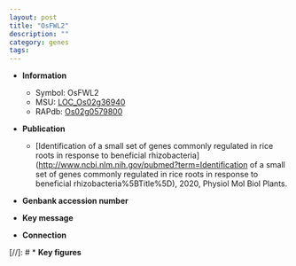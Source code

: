 ```yaml
---
layout: post
title: "OsFWL2"
description: ""
category: genes
tags: 
---
```


* **Information**  
    + Symbol: OsFWL2  
    + MSU: [LOC_Os02g36940](http://rice.uga.edu/cgi-bin/ORF_infopage.cgi?orf=LOC_Os02g36940)  
    + RAPdb: [Os02g0579800](http://rapdb.dna.affrc.go.jp/viewer/gbrowse_details/irgsp1?name=Os02g0579800)  

* **Publication**  
    + [Identification of a small set of genes commonly regulated in rice roots in response to beneficial rhizobacteria](http://www.ncbi.nlm.nih.gov/pubmed?term=Identification of a small set of genes commonly regulated in rice roots in response to beneficial rhizobacteria%5BTitle%5D), 2020, Physiol Mol Biol Plants.

* **Genbank accession number**  

* **Key message**  

* **Connection**  

[//]: # * **Key figures**  


